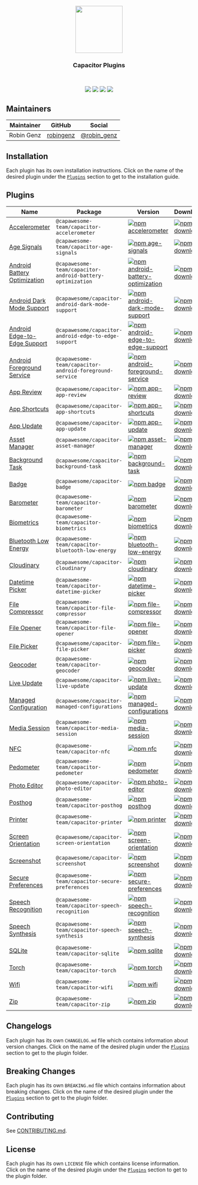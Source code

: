 <br />
<div align="center">
  <img src="https://avatars.githubusercontent.com/u/105555861" width="128" height="128" />
</div>
<h3 align="center">Capacitor Plugins</h3>
<br />
<p align="center">
  <a href="https://github.com/capawesome-team/capacitor-plugins"><img src="https://img.shields.io/maintenance/yes/2025?style=flat-square" /></a>
  <a href="https://github.com/capawesome-team/capacitor-plugins/actions/workflows/ci.yml"><img src="https://img.shields.io/github/actions/workflow/status/capawesome-team/capacitor-plugins/ci.yml?branch=main&style=flat-square" /></a>
  <a href="https://github.com/capawesome-team"><img src="https://img.shields.io/badge/part%20of-capawesome-%234f46e5?style=flat-square" /></a>
  <a href="https://turborepo.org/"><img src="https://img.shields.io/badge/maintained%20with-turborepo-%237f6ab2?style=flat-square" /></a>
</p>

## Maintainers

| Maintainer | GitHub                                    | Social                                        |
| ---------- | ----------------------------------------- | --------------------------------------------- |
| Robin Genz | [robingenz](https://github.com/robingenz) | [@robin_genz](https://twitter.com/robin_genz) |

## Installation

Each plugin has its own installation instructions.
Click on the name of the desired plugin under the [`Plugins`](#plugins) section to get to the installation guide.

## Plugins

| Name                                                                    | Package                                                   | Version                                                                                                                                                                                                                              | Downloads                                                                                                                                                                                                          |
| ----------------------------------------------------------------------- | --------------------------------------------------------- | ------------------------------------------------------------------------------------------------------------------------------------------------------------------------------------------------------------------------------------ | ------------------------------------------------------------------------------------------------------------------------------------------------------------------------------------------------------------------ |
| [Accelerometer](./packages/accelerometer)                         | `@capawesome-team/capacitor-accelerometer`             | [![npm accelerometer](https://img.shields.io/badge/npm-insiders-4f46e5?style=flat-square)](./packages/accelerometer)                                                                                                        | [![npm downloads](https://img.shields.io/badge/downloads-insiders-4f46e5?style=flat-square)](./packages/accelerometer)                                                                                       |
| [Age Signals](./packages/age-signals) | `@capawesome-team/capacitor-age-signals` | [![npm age-signals](https://img.shields.io/npm/v/@capawesome-team/capacitor-age-signals?style=flat-square)](https://www.npmjs.com/package/@capawesome-team/capacitor-age-signals) | [![npm downloads](https://img.shields.io/npm/dw/@capawesome-team/capacitor-age-signals?style=flat-square)](https://www.npmjs.com/package/@capawesome-team/capacitor-age-signals) |
| [Android Battery Optimization](./packages/android-battery-optimization) | `@capawesome-team/capacitor-android-battery-optimization` | [![npm android-battery-optimization](https://img.shields.io/npm/v/@capawesome-team/capacitor-android-battery-optimization?style=flat-square)](https://www.npmjs.com/package/@capawesome-team/capacitor-android-battery-optimization) | [![npm downloads](https://img.shields.io/npm/dw/@capawesome-team/capacitor-android-battery-optimization?style=flat-square)](https://www.npmjs.com/package/@capawesome-team/capacitor-android-battery-optimization) |
| [Android Dark Mode Support](./packages/android-dark-mode-support)       | `@capawesome/capacitor-android-dark-mode-support`         | [![npm android-dark-mode-support](https://img.shields.io/npm/v/@capawesome/capacitor-android-dark-mode-support?style=flat-square)](https://www.npmjs.com/package/@capawesome/capacitor-android-dark-mode-support)                    | [![npm downloads](https://img.shields.io/npm/dw/@capawesome/capacitor-android-dark-mode-support?style=flat-square)](https://www.npmjs.com/package/@capawesome/capacitor-android-dark-mode-support)                 |
| [Android Edge-to-Edge Support](./packages/android-edge-to-edge-support) | `@capawesome/capacitor-android-edge-to-edge-support`      | [![npm android-edge-to-edge-support](https://img.shields.io/npm/v/@capawesome/capacitor-android-edge-to-edge-support?style=flat-square)](https://www.npmjs.com/package/@capawesome/capacitor-android-edge-to-edge-support)           | [![npm downloads](https://img.shields.io/npm/dw/@capawesome/capacitor-android-edge-to-edge-support?style=flat-square)](https://www.npmjs.com/package/@capawesome/capacitor-android-edge-to-edge-support)           |
| [Android Foreground Service](./packages/android-foreground-service)     | `@capawesome-team/capacitor-android-foreground-service`   | [![npm android-foreground-service](https://img.shields.io/npm/v/@capawesome-team/capacitor-android-foreground-service?style=flat-square)](https://www.npmjs.com/package/@capawesome-team/capacitor-android-foreground-service)       | [![npm downloads](https://img.shields.io/npm/dw/@capawesome-team/capacitor-android-foreground-service?style=flat-square)](https://www.npmjs.com/package/@capawesome-team/capacitor-android-foreground-service)     |
| [App Review](./packages/app-review)                                     | `@capawesome/capacitor-app-review`                        | [![npm app-review](https://img.shields.io/npm/v/@capawesome/capacitor-app-review?style=flat-square)](https://www.npmjs.com/package/@capawesome/capacitor-app-review)                                                                 | [![npm downloads](https://img.shields.io/npm/dw/@capawesome/capacitor-app-review?style=flat-square)](https://www.npmjs.com/package/@capawesome/capacitor-app-review)                                               |
| [App Shortcuts](./packages/app-shortcuts)                               | `@capawesome/capacitor-app-shortcuts`                     | [![npm app-shortcuts](https://img.shields.io/npm/v/@capawesome/capacitor-app-shortcuts?style=flat-square)](https://www.npmjs.com/package/@capawesome/capacitor-app-shortcuts)                                                        | [![npm downloads](https://img.shields.io/npm/dw/@capawesome/capacitor-app-shortcuts?style=flat-square)](https://www.npmjs.com/package/@capawesome/capacitor-app-shortcuts)                                         |
| [App Update](./packages/app-update)                                     | `@capawesome/capacitor-app-update`                        | [![npm app-update](https://img.shields.io/npm/v/@capawesome/capacitor-app-update?style=flat-square)](https://www.npmjs.com/package/@capawesome/capacitor-app-update)                                                                 | [![npm downloads](https://img.shields.io/npm/dw/@capawesome/capacitor-app-update?style=flat-square)](https://www.npmjs.com/package/@capawesome/capacitor-app-update)                                               |
| [Asset Manager](./packages/asset-manager)                               | `@capawesome/capacitor-asset-manager`                     | [![npm asset-manager](https://img.shields.io/npm/v/@capawesome/capacitor-asset-manager?style=flat-square)](https://www.npmjs.com/package/@capawesome/capacitor-asset-manager)                                                        | [![npm downloads](https://img.shields.io/npm/dw/@capawesome/capacitor-asset-manager?style=flat-square)](https://www.npmjs.com/package/@capawesome/capacitor-asset-manager)                                         |
| [Background Task](./packages/background-task)                           | `@capawesome/capacitor-background-task`                   | [![npm background-task](https://img.shields.io/npm/v/@capawesome/capacitor-background-task?style=flat-square)](https://www.npmjs.com/package/@capawesome/capacitor-background-task)                                                  | [![npm downloads](https://img.shields.io/npm/dw/@capawesome/capacitor-background-task?style=flat-square)](https://www.npmjs.com/package/@capawesome/capacitor-background-task)                                     |
| [Badge](./packages/badge)                                               | `@capawesome/capacitor-badge`                             | [![npm badge](https://img.shields.io/npm/v/@capawesome/capacitor-badge?style=flat-square)](https://www.npmjs.com/package/@capawesome/capacitor-badge)                                                                                | [![npm downloads](https://img.shields.io/npm/dw/@capawesome/capacitor-badge?style=flat-square)](https://www.npmjs.com/package/@capawesome/capacitor-badge)                                                         |
| [Barometer](./packages/barometer)                         | `@capawesome-team/capacitor-barometer`             | [![npm barometer](https://img.shields.io/badge/npm-insiders-4f46e5?style=flat-square)](./packages/barometer)                                                                                                        | [![npm downloads](https://img.shields.io/badge/downloads-insiders-4f46e5?style=flat-square)](./packages/barometer)                                                                                       |
| [Biometrics](./packages/biometrics)                                     | `@capawesome-team/capacitor-biometrics`                   | [![npm biometrics](https://img.shields.io/badge/npm-insiders-4f46e5?style=flat-square)](./packages/biometrics)                                                                                                                    | [![npm downloads](https://img.shields.io/badge/downloads-insiders-4f46e5?style=flat-square)](./packages/biometrics)                                                                                             |
| [Bluetooth Low Energy](./packages/bluetooth-low-energy)                 | `@capawesome-team/capacitor-bluetooth-low-energy`         | [![npm bluetooth-low-energy](https://img.shields.io/badge/npm-insiders-4f46e5?style=flat-square)](./packages/bluetooth-low-energy)                                                                                                | [![npm downloads](https://img.shields.io/badge/downloads-insiders-4f46e5?style=flat-square)](./packages/bluetooth-low-energy)                                                                                   |
| [Cloudinary](./packages/cloudinary)                                     | `@capawesome/capacitor-cloudinary`                        | [![npm cloudinary](https://img.shields.io/npm/v/@capawesome/capacitor-cloudinary?style=flat-square)](https://www.npmjs.com/package/@capawesome/capacitor-cloudinary)                                                                 | [![npm downloads](https://img.shields.io/npm/dw/@capawesome/capacitor-cloudinary?style=flat-square)](https://www.npmjs.com/package/@capawesome/capacitor-cloudinary)                                               |
| [Datetime Picker](./packages/datetime-picker)                           | `@capawesome-team/capacitor-datetime-picker`              | [![npm datetime-picker](https://img.shields.io/npm/v/@capawesome-team/capacitor-datetime-picker?style=flat-square)](https://www.npmjs.com/package/@capawesome-team/capacitor-datetime-picker)                                        | [![npm downloads](https://img.shields.io/npm/dw/@capawesome-team/capacitor-datetime-picker?style=flat-square)](https://www.npmjs.com/package/@capawesome-team/capacitor-datetime-picker)                           |
| [File Compressor](./packages/file-compressor)                           | `@capawesome-team/capacitor-file-compressor`              | [![npm file-compressor](https://img.shields.io/badge/npm-insiders-4f46e5?style=flat-square)](https://www.npmjs.com/package/@capawesome-team/capacitor-file-compressor)                                                            | [![npm downloads](https://img.shields.io/badge/downloads-insiders-4f46e5?style=flat-square)](https://www.npmjs.com/package/@capawesome-team/capacitor-file-compressor)                                          |
| [File Opener](./packages/file-opener)                                   | `@capawesome-team/capacitor-file-opener`                  | [![npm file-opener](https://img.shields.io/npm/v/@capawesome-team/capacitor-file-opener?style=flat-square)](https://www.npmjs.com/package/@capawesome-team/capacitor-file-opener)                                                    | [![npm downloads](https://img.shields.io/npm/dw/@capawesome-team/capacitor-file-opener?style=flat-square)](https://www.npmjs.com/package/@capawesome-team/capacitor-file-opener)                                   |
| [File Picker](./packages/file-picker)                                   | `@capawesome/capacitor-file-picker`                       | [![npm file-picker](https://img.shields.io/npm/v/@capawesome/capacitor-file-picker?style=flat-square)](https://www.npmjs.com/package/@capawesome/capacitor-file-picker)                                                              | [![npm downloads](https://img.shields.io/npm/dw/@capawesome/capacitor-file-picker?style=flat-square)](https://www.npmjs.com/package/@capawesome/capacitor-file-picker)                                             |
| [Geocoder](./packages/geocoder)                                         | `@capawesome-team/capacitor-geocoder`                     | [![npm geocoder](https://img.shields.io/badge/npm-insiders-4f46e5?style=flat-square)](./packages/geocoder)                                                                                                                                  | [![npm downloads](https://img.shields.io/badge/downloads-insiders-4f46e5?style=flat-square)](./packages/geocoder)                                                                                                    |
| [Live Update](./packages/live-update)                                   | `@capawesome/capacitor-live-update`                       | [![npm live-update](https://img.shields.io/npm/v/@capawesome/capacitor-live-update?style=flat-square)](https://www.npmjs.com/package/@capawesome/capacitor-live-update)                                                              | [![npm downloads](https://img.shields.io/npm/dw/@capawesome/capacitor-live-update?style=flat-square)](https://www.npmjs.com/package/@capawesome/capacitor-live-update)                                             |
| [Managed Configuration](./packages/managed-configurations)              | `@capawesome/capacitor-managed-configurations`            | [![npm managed-configurations](https://img.shields.io/npm/v/@capawesome/capacitor-managed-configurations?style=flat-square)](https://www.npmjs.com/package/@capawesome/capacitor-managed-configurations)                             | [![npm downloads](https://img.shields.io/npm/dw/@capawesome/capacitor-managed-configurations?style=flat-square)](https://www.npmjs.com/package/@capawesome/capacitor-managed-configurations)                       |
| [Media Session](./packages/media-session)                                         | `@capawesome-team/capacitor-media-session`                     | [![npm media-session](https://img.shields.io/badge/npm-insiders-4f46e5?style=flat-square)](./packages/media-session)                                                                                                                                  | [![npm downloads](https://img.shields.io/badge/downloads-insiders-4f46e5?style=flat-square)](./packages/media-session)                                                                                                    |
| [NFC](./packages/nfc)                                                   | `@capawesome-team/capacitor-nfc`                          | [![npm nfc](https://img.shields.io/badge/npm-insiders-4f46e5?style=flat-square)](./packages/nfc)                                                                                                                                  | [![npm downloads](https://img.shields.io/badge/downloads-insiders-4f46e5?style=flat-square)](./packages/nfc)                                                                                                    |
| [Pedometer](./packages/pedometer)                         | `@capawesome-team/capacitor-pedometer`             | [![npm pedometer](https://img.shields.io/badge/npm-insiders-4f46e5?style=flat-square)](./packages/pedometer)                                                                                                        | [![npm downloads](https://img.shields.io/badge/downloads-insiders-4f46e5?style=flat-square)](./packages/pedometer)                                                                                       |
| [Photo Editor](./packages/photo-editor)                                 | `@capawesome/capacitor-photo-editor`                      | [![npm photo-editor](https://img.shields.io/npm/v/@capawesome/capacitor-photo-editor?style=flat-square)](https://www.npmjs.com/package/@capawesome/capacitor-photo-editor)                                                           | [![npm downloads](https://img.shields.io/npm/dw/@capawesome/capacitor-photo-editor?style=flat-square)](https://www.npmjs.com/package/@capawesome/capacitor-photo-editor)                                           |
| [Posthog](./packages/posthog)                                           | `@capawesome-team/capacitor-posthog`                      | [![npm posthog](https://img.shields.io/npm/v/@capawesome/capacitor-posthog?style=flat-square)](./packages/posthog)                                                                                                                          | [![npm downloads](https://img.shields.io/npm/dw/@capawesome/capacitor-posthog?style=flat-square)](https://www.npmjs.com/package/@capawesome/capacitor-posthog)                                                     |
| [Printer](./packages/printer)                                           | `@capawesome-team/capacitor-printer`                      | [![npm printer](https://img.shields.io/badge/npm-insiders-4f46e5?style=flat-square)](./packages/printer)                                                                                                                          | [![npm downloads](https://img.shields.io/badge/downloads-insiders-4f46e5?style=flat-square)](./packages/printer)                                                                                                |
| [Screen Orientation](./packages/screen-orientation)                     | `@capawesome/capacitor-screen-orientation`                | [![npm screen-orientation](https://img.shields.io/npm/v/@capawesome/capacitor-screen-orientation?style=flat-square)](https://www.npmjs.com/package/@capawesome/capacitor-screen-orientation)                                         | [![npm downloads](https://img.shields.io/npm/dw/@capawesome/capacitor-screen-orientation?style=flat-square)](https://www.npmjs.com/package/@capawesome/capacitor-screen-orientation)                               |
| [Screenshot](./packages/screenshot)                                     | `@capawesome/capacitor-screenshot`                        | [![npm screenshot](https://img.shields.io/npm/v/@capawesome/capacitor-screenshot?style=flat-square)](https://www.npmjs.com/package/@capawesome/capacitor-screenshot)                                                                 | [![npm downloads](https://img.shields.io/npm/dw/@capawesome/capacitor-screenshot?style=flat-square)](https://www.npmjs.com/package/@capawesome/capacitor-screenshot)                                               |
| [Secure Preferences](./packages/secure-preferences)                     | `@capawesome-team/capacitor-secure-preferences`           | [![npm secure-preferences](https://img.shields.io/badge/npm-insiders-4f46e5?style=flat-square)](./packages/secure-preferences)                                                                                                    | [![npm downloads](https://img.shields.io/badge/downloads-insiders-4f46e5?style=flat-square)](./packages/secure-preferences)                                                                                     |
| [Speech Recognition](./packages/speech-recognition)                     | `@capawesome-team/capacitor-speech-recognition`           | [![npm speech-recognition](https://img.shields.io/badge/npm-insiders-4f46e5?style=flat-square)](./packages/speech-recognition)                                                                                                    | [![npm downloads](https://img.shields.io/badge/downloads-insiders-4f46e5?style=flat-square)](./packages/speech-recognition)                                                                                     |
| [Speech Synthesis](./packages/speech-synthesis)                         | `@capawesome-team/capacitor-speech-synthesis`             | [![npm speech-synthesis](https://img.shields.io/badge/npm-insiders-4f46e5?style=flat-square)](./packages/speech-synthesis)                                                                                                        | [![npm downloads](https://img.shields.io/badge/downloads-insiders-4f46e5?style=flat-square)](./packages/speech-synthesis)                                                                                       |
| [SQLite](./packages/sqlite)                         | `@capawesome-team/capacitor-sqlite`             | [![npm sqlite](https://img.shields.io/badge/npm-insiders-4f46e5?style=flat-square)](./packages/sqlite)                                                                                                        | [![npm downloads](https://img.shields.io/badge/downloads-insiders-4f46e5?style=flat-square)](./packages/sqlite)                                                                                       |
| [Torch](./packages/torch)                                               | `@capawesome-team/capacitor-torch`                        | [![npm torch](https://img.shields.io/npm/v/@capawesome/capacitor-torch?style=flat-square)](./packages/torch)                                                                                                                              | [![npm downloads](https://img.shields.io/npm/dw/@capawesome/capacitor-torch?style=flat-square)](https://www.npmjs.com/package/@capawesome/capacitor-torch)                                                         |
| [Wifi](./packages/wifi)                                                 | `@capawesome-team/capacitor-wifi`                         | [![npm wifi](https://img.shields.io/badge/npm-insiders-4f46e5?style=flat-square)](./packages/wifi)                                                                                                                                | [![npm downloads](https://img.shields.io/badge/downloads-insiders-4f46e5?style=flat-square)](./packages/wifi)                                                                                                   |
| [Zip](./packages/zip)                                                   | `@capawesome-team/capacitor-zip`                          | [![npm zip](https://img.shields.io/badge/npm-insiders-4f46e5?style=flat-square)](./packages/zip)                                                                                                                                  | [![npm downloads](https://img.shields.io/badge/downloads-insiders-4f46e5?style=flat-square)](./packages/zip)                                                                                                    |

## Changelogs

Each plugin has its own `CHANGELOG.md` file which contains information about version changes.
Click on the name of the desired plugin under the [`Plugins`](#plugins) section to get to the plugin folder.

## Breaking Changes

Each plugin has its own `BREAKING.md` file which contains information about breaking changes.
Click on the name of the desired plugin under the [`Plugins`](#plugins) section to get to the plugin folder.

## Contributing

See [CONTRIBUTING.md](./CONTRIBUTING.md).

## License

Each plugin has its own `LICENSE` file which contains license information.
Click on the name of the desired plugin under the [`Plugins`](#plugins) section to get to the plugin folder.
